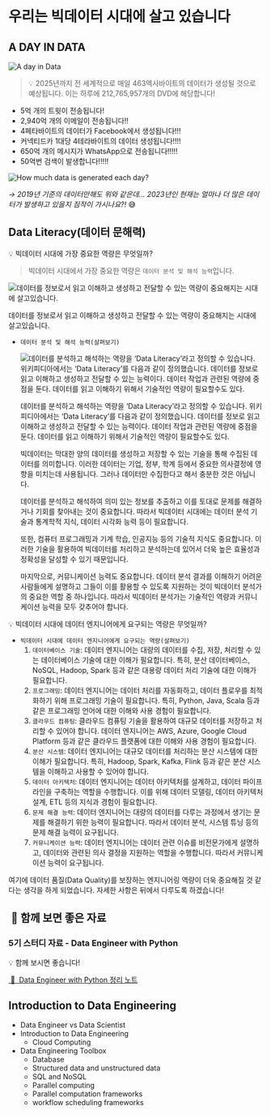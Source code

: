 # 우리는 빅데이터 시대에 살고 있습니다

## A DAY IN DATA
![A day in Data](./images/1.0_a_day_in_data.png)

> 💡 2025년까지 전 세계적으로 매일 463엑사바이트의 데이터가 생성될 것으로 예상됩니다. 이는 하루에 212,765,957개의 DVD에 해당합니다!

- 5억 개의 트윗이 전송됩니다!
- 2,940억 개의 이메일이 전송됩니다!!
- 4페타바이트의 데이터가 Facebook에서 생성됩니다!!!
- 커넥티드카 1대당 4테라바이트의 데이터 생성됩니다!!!!
- 650억 개의 메시지가 WhatsApp으로 전송됩니다!!!!!
- 50억번 검색이 발생합니다!!!!!

![How much data is generated each day?](./images/1.0_a_day_in_data_2.png)

*→ 2019년 기준의 데이터만해도 위와 같은데… 2023년인 현재는 얼마나 더 많은 데이터가 발생하고 있을지 짐작이 가시나요?!* 😅


## Data Literacy(데이터 문해력)
<aside>
💡 빅데이터 시대에 가장 중요한 역량은 무엇일까?
</aside>

> 빅데이터 시대에서 가장 중요한 역량은 `데이터 분석 및 해석 능력`입니다.
> 

![데이터를 정보로서 읽고 이해하고 생성하고 전달할 수 있는 역량이 중요해지는 시대에 살고있습니다.](./images/1.0_data_literacy.png)

데이터를 정보로서 읽고 이해하고 생성하고 전달할 수 있는 역량이 중요해지는 시대에 살고있습니다.

- `데이터 분석 및 해석 능력(살펴보기)`
    
    ![데이터를 분석하고 해석하는 역량을 ‘Data Literacy’라고 정의할 수 있습니다. 위키피디아에서는 ‘Data Literacy’를 다음과 같이 정의했습니다. 데이터를 정보로 읽고 이해하고 생성하고 전달할 수 있는 능력이다. 데이터 작업과 관련된 역량에 중점을 둔다. 데이터를 읽고 이해하기 위해서 기술적인 역량이 필요할수도 있다.](./images/1.0_data_literacy_term.png)
    
    데이터를 분석하고 해석하는 역량을 ‘Data Literacy’라고 정의할 수 있습니다. 위키피디아에서는 ‘Data Literacy’를 다음과 같이 정의했습니다. 데이터를 정보로 읽고 이해하고 생성하고 전달할 수 있는 능력이다. 데이터 작업과 관련된 역량에 중점을 둔다. 데이터를 읽고 이해하기 위해서 기술적인 역량이 필요할수도 있다.
    
    빅데이터는 막대한 양의 데이터를 생성하고 저장할 수 있는 기술을 통해 수집된 데이터를 의미합니다. 이러한 데이터는 기업, 정부, 학계 등에서 중요한 의사결정에 영향을 미치는데 사용됩니다. 그러나 데이터만 수집한다고 해서 충분한 것은 아닙니다.
    
    데이터를 분석하고 해석하여 의미 있는 정보를 추출하고 이를 토대로 문제를 해결하거나 기회를 찾아내는 것이 중요합니다. 따라서 빅데이터 시대에는 데이터 분석 기술과 통계학적 지식, 데이터 시각화 능력 등이 필요합니다.
    
    또한, 컴퓨터 프로그래밍과 기계 학습, 인공지능 등의 기술적 지식도 중요합니다. 이러한 기술을 활용하여 빅데이터를 처리하고 분석하는데 있어서 더욱 높은 효율성과 정확성을 달성할 수 있기 때문입니다.
    
    마지막으로, 커뮤니케이션 능력도 중요합니다. 데이터 분석 결과를 이해하기 어려운 사람들에게 설명하고 그들이 이를 활용할 수 있도록 지원하는 것이 빅데이터 분석가의 중요한 역할 중 하나입니다. 따라서 빅데이터 분석가는 기술적인 역량과 커뮤니케이션 능력을 모두 갖추어야 합니다.
    

<aside>
💡 빅데이터 시대에 데이터 엔지니어에게 요구되는 역량은 무엇일까?
</aside>

- `빅데이터 시대에 데이터 엔지니어에게 요구되는 역량(살펴보기)`
    1. `데이터베이스 기술`: 데이터 엔지니어는 대량의 데이터를 수집, 저장, 처리할 수 있는 데이터베이스 기술에 대한 이해가 필요합니다. 특히, 분산 데이터베이스, NoSQL, Hadoop, Spark 등과 같은 대용량 데이터 처리 기술에 대한 이해가 필요합니다.
    2. `프로그래밍`: 데이터 엔지니어는 데이터 처리를 자동화하고, 데이터 플로우를 최적화하기 위해 프로그래밍 기술이 필요합니다. 특히, Python, Java, Scala 등과 같은 프로그래밍 언어에 대한 이해와 사용 경험이 필요합니다.
    3. `클라우드 컴퓨팅`: 클라우드 컴퓨팅 기술을 활용하여 대규모 데이터를 저장하고 처리할 수 있어야 합니다. 데이터 엔지니어는 AWS, Azure, Google Cloud Platform 등과 같은 클라우드 플랫폼에 대한 이해와 사용 경험이 필요합니다.
    4. `분산 시스템`: 데이터 엔지니어는 대규모 데이터를 처리하는 분산 시스템에 대한 이해가 필요합니다. 특히, Hadoop, Spark, Kafka, Flink 등과 같은 분산 시스템을 이해하고 사용할 수 있어야 합니다.
    5. `데이터 아키텍처`: 데이터 엔지니어는 데이터 아키텍처를 설계하고, 데이터 파이프라인을 구축하는 역할을 수행합니다. 이를 위해 데이터 모델링, 데이터 아키텍처 설계, ETL 등의 지식과 경험이 필요합니다.
    6. `문제 해결 능력`: 데이터 엔지니어는 대량의 데이터를 다루는 과정에서 생기는 문제를 해결하기 위한 능력이 필요합니다. 따라서 데이터 분석, 시스템 튜닝 등의 문제 해결 능력이 요구됩니다.
    7. `커뮤니케이션 능력`: 데이터 엔지니어는 데이터 관련 이슈를 비전문가에게 설명하고, 데이터와 관련된 의사 결정을 지원하는 역할을 수행합니다. 따라서 커뮤니케이션 능력이 요구됩니다.

여기에 데이터 품질(Data Quality)를 보장하는 엔지니어링 역량이 더욱 중요해질 것 같다는 생각을 하게 되었습니다. 자세한 사항은 뒤에서 다루도록 하겠습니다!


##  📘 함께 보면 좋은 자료
    
### 5기 스터디 자료 - Data Engineer with Python
    
<aside>
    💡 함께 보시면 좋습니다!
</aside>


[ 📘  Data Engineer with Python 정리 노트](https://file.notion.so/f/s/d26914d0-cb22-42c2-8985-dd60c14f39d6/Week1_Introduction_to_Data_Engineering.pdf?id=1ace0eb5-cf57-4bb1-badb-2a43e2f670f5&table=block&spaceId=333f96cf-396d-45ff-8331-232d41bd4d55&expirationTimestamp=1680437645135&signature=8mEwbqmv8e2CbQY63RbzUzQ4HxX76GIjfMu1iEfKqkg&downloadName=Week1_Introduction+to+Data+Engineering.pdf)

## Introduction to Data Engineering
- Data Engineer vs Data Scientist
- Introduction to Data Engineering
    - Cloud Computing
- Data Engineering Toolbox
    - Database
    - Structured data and unstructured data
    - SQL and NoSQL
    - Parallel computing
    - Parallel computation frameworks
    - workflow scheduling frameworks

<script src="https://utteranc.es/client.js"
        repo="ehddnr301/data-engineering-for-everybody"
        issue-term="pathname"
        theme="github-light"
        crossorigin="anonymous"
        async>
</script>